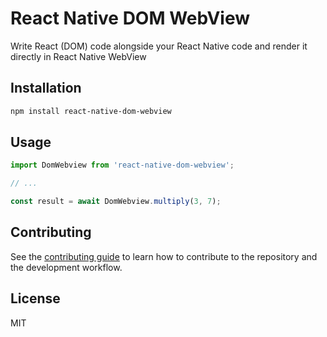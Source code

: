 # React Native DOM WebView

Write React (DOM) code alongside your React Native code and render it directly in React Native WebView

## Installation

```sh
npm install react-native-dom-webview
```

## Usage

```js
import DomWebview from 'react-native-dom-webview';

// ...

const result = await DomWebview.multiply(3, 7);
```

## Contributing

See the [contributing guide](CONTRIBUTING.md) to learn how to contribute to the repository and the development workflow.

## License

MIT
